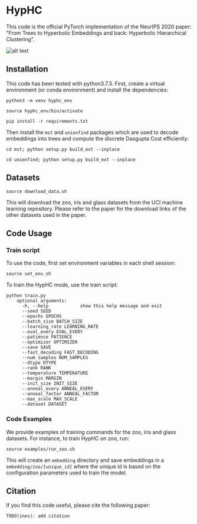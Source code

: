 # HypHC

This code is the official PyTorch implementation of the NeurIPS 2020 paper: "From Trees to Hyperbolic Embeddings and back: Hyperbolic Hierarchical Clustering". 

![alt text](https://github.com/HazyResearch/HypHC/blob/master/HypHC.gif)

## Installation

This code has been tested with python3.7.3. First, create a virtual environment (or conda environment) and install the dependencies:

```python3 -m venv hyphc_env```

```source hyphc_env/bin/activate```

```pip install -r requirements.txt``` 

Then install the ```mst``` and ```unionfind``` packages which are used to decode embeddings into trees and compute the discrete Dasgupta Cost efficiently: 

```cd mst; python setup.py build_ext --inplace```

```cd unionfind; python setup.py build_ext --inplace```

## Datasets

```source download_data.sh```

This will download the zoo, iris and glass datasets from the UCI machine learning repository. Please refer to the paper for the download links of the other datasets used in the paper. 

## Code Usage

### Train script

To use the code, first set environment variables in each shell session:

```source set_env.sh```

To train the HypHC mode, use the train script:
```
python train.py
    optional arguments:
      -h, --help            show this help message and exit
      --seed SEED
      --epochs EPOCHS
      --batch_size BATCH_SIZE
      --learning_rate LEARNING_RATE
      --eval_every EVAL_EVERY
      --patience PATIENCE
      --optimizer OPTIMIZER
      --save SAVE
      --fast_decoding FAST_DECODING
      --num_samples NUM_SAMPLES
      --dtype DTYPE
      --rank RANK
      --temperature TEMPERATURE
      --margin MARGIN
      --init_size INIT_SIZE
      --anneal_every ANNEAL_EVERY
      --anneal_factor ANNEAL_FACTOR
      --max_scale MAX_SCALE
      --dataset DATASET
``` 

### Code Examples

We provide examples of training commands for the zoo, iris and glass datasets. For instance, to train HypHC on zoo, run: 

```source examples/run_zoo.sh``` 

This will create an `embedding` directory and save embeddings in a `embedding/zoo/[unique_id]` where the unique id is based on the configuration parameters used to train the model.   

## Citation

If you find this code useful, please cite the following paper:
```
TODO(ines): add citation
```
